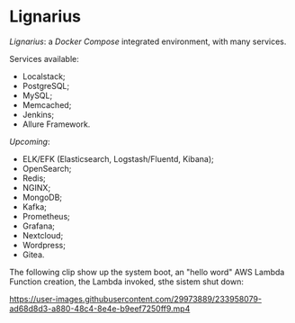 # Lignarius
_Lignarius_: a _Docker Compose_ integrated environment, with many services.

Services available:

- Localstack;
- PostgreSQL;
- MySQL;
- Memcached;
- Jenkins;
- Allure Framework.

_Upcoming_:

- ELK/EFK (Elasticsearch, Logstash/Fluentd, Kibana);
- OpenSearch;
- Redis;
- NGINX;
- MongoDB;
- Kafka;
- Prometheus;
- Grafana;
- Nextcloud;
- Wordpress;
- Gitea.

The following clip show up the system boot, an "hello word" AWS Lambda Function creation, the Lambda invoked, sthe sistem shut down: 

https://user-images.githubusercontent.com/29973889/233958079-ad68d8d3-a880-48c4-8e4e-b9eef7250ff9.mp4

